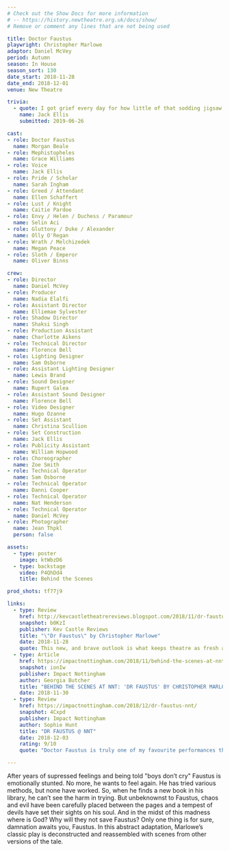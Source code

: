 ```yaml
---
# Check out the Show Docs for more information 
# -- https://history.newtheatre.org.uk/docs/show/
# Remove or comment any lines that are not being used 

title: Doctor Faustus
playwright: Christopher Marlowe
adaptor: Daniel McVey
period: Autumn
season: In House
season_sort: 130
date_start: 2018-11-28
date_end: 2018-12-01
venue: New Theatre

trivia:
  - quote: I got grief every day for how little of that sodding jigsaw I finished over the course of the show, despite a) not being able to see what it was supposed to be and b) the fact that when completed it would have been bigger than the table I had to work with.
    name: Jack Ellis
    submitted: 2019-06-26

cast:
- role: Doctor Faustus
  name: Morgan Beale
- role: Mephistopheles
  name: Grace Williams
- role: Voice
  name: Jack Ellis
- role: Pride / Scholar
  name: Sarah Ingham
- role: Greed / Attendant
  name: Ellen Schaffert
- role: Lust / Knight
  name: Caitie Pardoe
- role: Envy / Helen / Duchess / Paramour
  name: Selin Aci
- role: Gluttony / Duke / Alexander
  name: Olly O'Regan
- role: Wrath / Melchizedek
  name: Megan Peace
- role: Sloth / Emperor
  name: Oliver Binns

crew:
- role: Director
  name: Daniel McVey
- role: Producer
  name: Nadia Elalfi
- role: Assistant Director
  name: Elliemae Sylvester
- role: Shadow Director
  name: Shaksi Singh
- role: Production Assistant
  name: Charlotte Aikens
- role: Technical Director
  name: Florence Bell
- role: Lighting Designer
  name: Sam Osborne
- role: Assistant Lighting Designer
  name: Lewis Brand
- role: Sound Designer
  name: Rupert Galea
- role: Assistant Sound Designer
  name: Florence Bell
- role: Video Designer
  name: Hugo Ozanne
- role: Set Assistant
  name: Christina Scullion
- role: Set Construction
  name: Jack Ellis
- role: Publicity Assistant
  name: William Hopwood
- role: Choreographer
  name: Zoe Smith
- role: Technical Operator
  name: Sam Osborne
- role: Technical Operator
  name: Danni Cooper
- role: Technical Operator
  name: Nat Henderson
- role: Technical Operator
  name: Daniel McVey
- role: Photographer
  name: Jean Thpkl
  person: false

assets:
  - type: poster
    image: ktWbzD6
  - type: backstage
    video: P4QhDd4
    title: Behind the Scenes

prod_shots: tf77j9

links:
  - type: Review
    href: http://kevcastletheatrereviews.blogspot.com/2018/11/dr-faustus-by-christopher-marlowe_28.html
    snapshot: b0KzI
    publisher: Kev Castle Reviews
    title: "\"Dr Faustus\" by Christopher Marlowe"
    date: 2018-11-28
    quote: This new, and brave outlook is what keeps theatre as fresh and radical as it is today.
  - type: Article
    href: https://impactnottingham.com/2018/11/behind-the-scenes-at-nnt-dr-faustus-by-christopher-marlowe-adapted-by-daniel-mcvey/
    snapshot: ionIw
    publisher: Impact Nottingham
    author: Georgia Butcher
    title: "BEHIND THE SCENES AT NNT: 'DR FAUSTUS' BY CHRISTOPHER MARLOWE, ADAPTED BY DANIEL MCVEY"
    date: 2018-11-30
  - type: Review
    href: https://impactnottingham.com/2018/12/dr-faustus-nnt/
    snapshot: 4Cxpd
    publisher: Impact Nottingham
    author: Sophie Hunt
    title: "DR FAUSTUS @ NNT"
    date: 2018-12-03
    rating: 9/10
    quote: "Doctor Faustus is truly one of my favourite performances that I have seen at The Nottingham New Theatre, and the whole cast and crew should be highly commended for their efforts to create such an innovative and imaginative performance."

---
```


After years of supressed feelings and being told "boys don’t cry" Faustus is emotionally stunted. No more, he wants to feel again. He has tried various methods, but none have worked. So, when he finds a new book in his library, he can’t see the harm in trying. But unbeknownst to Faustus, chaos and evil have been carefully placed between the pages and a tempest of devils have set their sights on his soul. And in the midst of this madness where is God? Why will they not save Faustus? Only one thing is for sure, damnation awaits you, Faustus. In this abstract adaptation, Marlowe’s classic play is deconstructed and reassembled with scenes from other versions of the tale.
